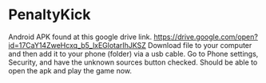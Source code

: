 # PenaltyKick

Android APK found at this google drive link. 
https://drive.google.com/open?id=17CaY14ZweHcxq_b5_lxEGlotarIhJKSZ
Download file to your computer and then add it to your phone (folder) via a usb cable. 
Go to Phone settings, Security, and have the unknown sources button checked. 
Should be able to open the apk and play the game now. 
